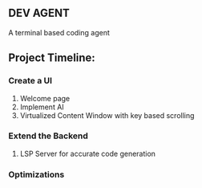 ## DEV AGENT
A terminal based coding agent

## Project Timeline:
### Create a UI
1. Welcome page
2. Implement AI
3. Virtualized Content Window with key based scrolling
### Extend the Backend
1. LSP Server for accurate code generation
### Optimizations